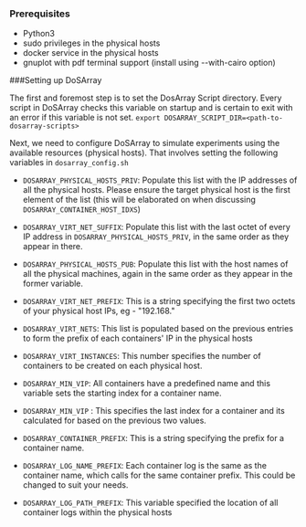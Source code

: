 
### Prerequisites
* Python3
* sudo privileges in the physical hosts
* docker service in the physical hosts
* gnuplot with pdf terminal support (install using --with-cairo option)

###Setting up DoSArray

The first and foremost step is to set the DosArray Script directory. Every script in DoSArray checks this variable on startup and is certain to exit with an error if this variable is not set.
 `export DOSARRAY_SCRIPT_DIR=<path-to-dosarray-scripts>`

Next, we need to configure DoSArray to simulate experiments using the available resources (physical hosts). That involves setting the following variables in `dosarray_config.sh`
* `DOSARRAY_PHYSICAL_HOSTS_PRIV`: Populate this list with the IP addresses of all the physical hosts. Please ensure the target physical host is the first element of the list (this will be elaborated on when discussing `DOSARRAY_CONTAINER_HOST_IDXS`) 

* `DOSARRAY_VIRT_NET_SUFFIX`: Populate this list with the last octet of every IP address in `DOSARRAY_PHYSICAL_HOSTS_PRIV`, in the same order as they appear in there.

* `DOSARRAY_PHYSICAL_HOSTS_PUB`: Populate this list with the host names of all the physical machines, again in the same order as they appear in the former variable.

* `DOSARRAY_VIRT_NET_PREFIX`: This is a string specifying the first two octets of your physical host IPs, eg - "192.168."

* `DOSARRAY_VIRT_NETS`: This list is populated based on the previous entries to form the prefix of each containers' IP in the physical hosts

* `DOSARRAY_VIRT_INSTANCES`: This number specifies the number of containers to be created on each physical host.

* `DOSARRAY_MIN_VIP`: All containers have a predefined name and this variable sets the starting index for a container name.

* `DOSARRAY_MIN_VIP` : This specifies the last index for a container and its calculated for based on the previous two values.

* `DOSARRAY_CONTAINER_PREFIX`: This is a string specifying the prefix for a container name.

* `DOSARRAY_LOG_NAME_PREFIX`: Each container log is the same as the container name, which calls for the same container prefix. This could be changed to suit your needs.

* `DOSARRAY_LOG_PATH_PREFIX`: This variable specified the location of all container logs within the physical hosts  
